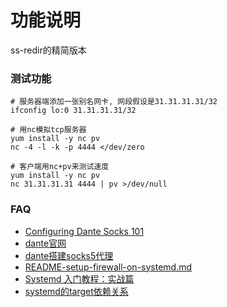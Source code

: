 功能说明
===

ss-redir的精简版本


### 测试功能

```
# 服务器端添加一张别名网卡, 网段假设是31.31.31.31/32
ifconfig lo:0 31.31.31.31/32

# 用nc模拟tcp服务器
yum install -y nc pv 
nc -4 -l -k -p 4444 </dev/zero

# 客户端用nc+pv来测试速度
yum install -y nc pv
nc 31.31.31.31 4444 | pv >/dev/null

```


### FAQ

- [Configuring Dante Socks 101](https://www.pahoehoe.net/tag/sockd-service/)
- [dante官网](https://www.inet.no/dante/)
- [dante搭建socks5代理](https://lixingcong.github.io/2018/05/25/dante-socks5/)
- [README-setup-firewall-on-systemd.md](https://gist.github.com/drmalex07/7712d4185b7651747932)
- [Systemd 入门教程：实战篇](http://www.ruanyifeng.com/blog/2016/03/systemd-tutorial-part-two.html)
- [systemd的target依赖关系](https://www.freedesktop.org/software/systemd/man/bootup.html#System%20Manager%20Bootup)